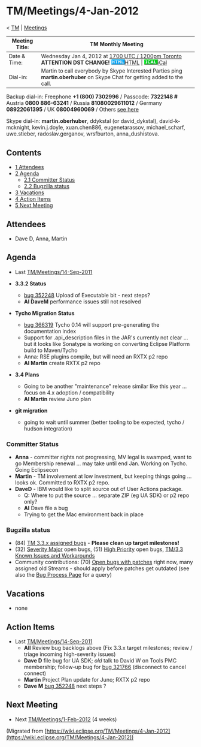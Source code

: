 

TM/Meetings/4-Jan-2012
======================

< [TM](./TM "TM")‎ | [Meetings](./TM/Meetings "TM/Meetings")

| Meeting Title: | **TM Monthly Meeting** |
| --- | --- |
| Date & Time: | Wednesday Jan 4, 2012 at [1700 UTC / 1200pm Toronto](http://www.timeanddate.com/worldclock/fixedtime.html?month=1&day=4&year=2012&hour=17&min=00&sec=0&p1=0) **ATTENTION DST CHANGE!**   ![Html.gif](./images/Html.gif)[HTML](http://www.google.com/calendar/embed?src=vn70im36r00qeusu8nme50cils@group.calendar.google.com&ctz=Canada/Toronto) \| ![Ical.gif](./images/Ical.gif)[iCal](http://www.google.com/calendar/ical/vn70im36r00qeusu8nme50cils@group.calendar.google.com/public/basic.ics) |
| Dial-in: | Martin to call everybody by Skype   Interested Parties ping **martin.oberhuber** on Skype Chat for getting added to the call. |

Backup dial-in: Freephone **+1 (800) 7302996** / Passcode: **7322148 #**  
Austria **0800 886-63241** / Russia **81080029611012** / Germany **08922061395** / UK **08004960069** / Others [see here](https://conf.cfer.com/?comp_id=18374&sp_id=154&ac=7322148&an=080088663241%20&login=true&startview=gos)

Skype dial-in: **martin.oberhuber**, ddykstal (or david\_dykstal), david-k-mcknight, kevin.j.doyle, xuan.chen886, eugenetarassov, michael\_scharf, uwe.stieber, radoslav.gerganov, wrsfburton, anna_dushistova.  

Contents
--------

*   [1 Attendees](#Attendees)
*   [2 Agenda](#Agenda)
    *   [2.1 Committer Status](#Committer-Status)
    *   [2.2 Bugzilla status](#Bugzilla-status)
*   [3 Vacations](#Vacations)
*   [4 Action Items](#Action-Items)
*   [5 Next Meeting](#Next-Meeting)

Attendees
---------

*   Dave D, Anna, Martin

  

Agenda
------

*   Last [TM/Meetings/14-Sep-2011](./TM/Meetings/14-Sep-2011 "TM/Meetings/14-Sep-2011")
*   **3.3.2 Status**
    *   [bug 352248](https://bugs.eclipse.org/bugs/show_bug.cgi?id=352248) Upload of Executable bit - next steps?
    *   **AI DaveM** performance issues still not resolved

*   **Tycho Migration Status**
    *   [bug 366319](https://bugs.eclipse.org/bugs/show_bug.cgi?id=366319) Tycho 0.14 will support pre-generating the documentation index
    *   Support for .api_description files in the JAR's currently not clear ... but it looks like Sonatype is working on converting Eclipse Platform build to Maven/Tycho
    *   Anna: RSE plugins compile, but will need an RXTX p2 repo
    *   **AI Martin** create RXTX p2 repo

*   **3.4 Plans**
    *   Going to be another "maintenance" release similar like this year ... focus on 4.x adoption / compatibility
    *   **AI Martin** review Juno plan

*   **git migration**
    *   going to wait until summer (better tooling to be expected, tycho / hudson integration)

  

### Committer Status

*   **Anna** \- committer rights not progressing, MV legal is swamped, want to go Membership renewal ... may take until end Jan. Working on Tycho. Going Eclipsecon
*   **Martin** \- TM involvement at low investment, but keeping things going ... looks ok. Committed to RXTX p2 repo.
*   **DaveD** \- IBM would like to split source out of User Actions package.
    *   Q: Where to put the source ... separate ZIP (eg UA SDK) or p2 repo only?
    *   **AI** Dave file a bug
    *   Trying to get the Mac environment back in place

  

### Bugzilla status

*   (84) [TM 3.3.x assigned bugs](https://bugs.eclipse.org/bugs/buglist.cgi?field0-0-0=target_milestone;query_format=advanced;bug_status=UNCONFIRMED;bug_status=NEW;bug_status=ASSIGNED;bug_status=REOPENED;type0-0-0=substring;value0-0-0=3.3;product=Target%20Management) \- **Please clean up target milestones!**
*   (32) [Severity Major](https://bugs.eclipse.org/bugs/buglist.cgi?query_format=advanced&product=Target+Management&bug_status=UNCONFIRMED&bug_status=NEW&bug_status=ASSIGNED&bug_status=REOPENED&bug_severity=blocker&bug_severity=critical&bug_severity=major&cmdtype=doit) open bugs, (51) [High Priority](https://bugs.eclipse.org/bugs/buglist.cgi?query_format=advanced&product=Target+Management&bug_status=UNCONFIRMED&bug_status=NEW&bug_status=ASSIGNED&bug_status=REOPENED&cmdtype=doit&field0-0-0=priority&type0-0-0=regexp&value0-0-0=P%5B12%5D&field0-0-1=bug_severity&type0-0-1=regexp&value0-0-1=blocker%7Ccritical%7Cmajor) open bugs, [TM/3.3 Known Issues and Workarounds](./TM/3.3_Known_Issues_and_Workarounds "TM/3.3 Known Issues and Workarounds")
*   Community contributions: (70) [Open bugs with patches](https://bugs.eclipse.org/bugs/buglist.cgi?query_format=advanced&product=Target+Management&bug_status=UNCONFIRMED&bug_status=NEW&bug_status=ASSIGNED&bug_status=REOPENED&cmdtype=doit&field0-0-0=attachments.ispatch&type0-0-0=equals&value0-0-0=1) right now, many assigned old Streams - should apply before patches get outdated (see also the [Bug Process Page](https://www.eclipse.org/dsdp/tm/development/bug_process.php) for a query)

  

Vacations
---------

*   none

  

Action Items
------------

*   Last [TM/Meetings/14-Sep-2011](./TM/Meetings/14-Sep-2011 "TM/Meetings/14-Sep-2011")
    *   **All** Review bug backlogs above (Fix 3.3.x target milestones; review / triage incoming high-severity issues)
    *   **Dave D** file bug for UA SDK; _old_ talk to David W on Tools PMC membership; follow-up bug for [bug 321766](https://bugs.eclipse.org/bugs/show_bug.cgi?id=321766) (disconnect to cancel connect)
    *   **Martin** Project Plan update for Juno; RXTX p2 repo
    *   **Dave M** [bug 352248](https://bugs.eclipse.org/bugs/show_bug.cgi?id=352248) next steps ?

  

Next Meeting
------------

*   Next [TM/Meetings/1-Feb-2012](./TM/Meetings/1-Feb-2012 "TM/Meetings/1-Feb-2012") (4 weeks)


(Migrated from [https://wiki.eclipse.org/TM/Meetings/4-Jan-2012](https://wiki.eclipse.org/TM/Meetings/4-Jan-2012))